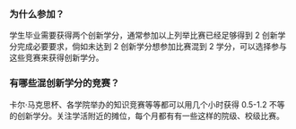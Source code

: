 ### 为什么参加？

学生毕业需要获得两个创新学分，通常参加以上列举比赛已经足够得到 2 创新学分完成必要要求，倘如未达到 2 创新学分想参加比赛混到 2 学分，可以选择参与这些竞赛来获得创新学分。

### 有哪些混创新学分的竞赛？

卡尔·马克思杯、各学院举办的知识竞赛等等都可以用几个小时获得 0.5-1.2 不等的创新学分。关注学活附近的摊位，每个月都有有一些这样的院级、校级比赛。
